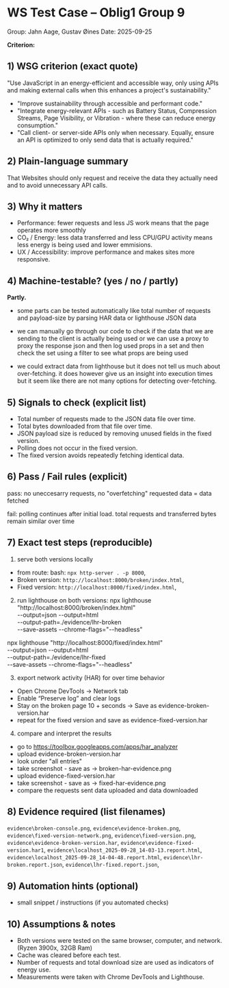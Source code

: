 # WS Test Case – Oblig1 Group 9
Group: Jahn Aage, Gustav Øines
Date: 2025-09-25

**Criterion:**

## 1) WSG criterion (exact quote)
"Use JavaScript in an energy-efficient and accessible way, only using APIs and making external calls when this enhances a project's sustainability."

- "Improve sustainability through accessible and performant code."
- "Integrate energy-relevant APIs - such as Battery Status, Compression Streams, Page Visibility, or Vibration - where these can reduce energy consumption."
- "Call client- or server-side APIs only when necessary. Equally, ensure an API is optimized to only send data that is actually required."

## 2) Plain-language summary

That Websites should only request and receive the data they actually need and to avoid 
unnecessary API calls.

## 3) Why it matters
- Performance: fewer requests and less JS work means that the page operates more smoothly
- CO₂ / Energy: less data transferred and less CPU/GPU activity means less energy is being used and lower emmisions.
- UX / Accessibility: improve performance and makes sites more responsive.

## 4) Machine-testable? (yes / no / partly)
**Partly.**
- some parts can be tested automatically like total number of requests and payload-size by parsing HAR data or lighthouse JSON data

- we can manually go through our code to check if the data that we are sending to the client is actually being used or we can use a proxy to proxy the response json and then log used props in a set and then check the set using a filter to see what props are being used

- we could extract data from lighthouse but it does not tell us much about over-fetching. it does however give us an insight into execution times but it seem like there are not many options for detecting over-fetching.


## 5) Signals to check (explicit list)

- Total number of requests made to the JSON data file over time.
- Total bytes downloaded from that file over time.
- JSON payload size is reduced by removing unused fields in the fixed  version.
- Polling does not occur in the fixed version.
- The fixed version avoids repeatedly fetching identical data.

## 6) Pass / Fail rules (explicit)

pass: no uneccesarry requests,
no "overfetching" requested data = data fetched

fail: polling continues after initial load.
total requests and transferred bytes remain similar over time


## 7) Exact test steps (reproducible)

1. serve both versions locally
- from route: bash: `npx http-server . -p 8000`,
- Broken version: `http://localhost:8000/broken/index.html`,
- Fixed version: `http://localhost:8000/fixed/index.html`,

2. run lighthouse on both versions:
npx lighthouse "http://localhost:8000/broken/index.html" \
  --output=json --output=html \
  --output-path=./evidence/lhr-broken \
  --save-assets --chrome-flags="--headless"

npx lighthouse "http://localhost:8000/fixed/index.html" \
  --output=json --output=html \
  --output-path=./evidence/lhr-fixed \
  --save-assets --chrome-flags="--headless"

3. export network activity (HAR) for over time behavior
- Open Chrome DevTools → Network tab
- Enable “Preserve log” and clear logs
- Stay on the broken page 10 + seconds → Save as evidence-broken-version.har
- repeat for the fixed version and save as evidence-fixed-version.har

4. compare and interpret the results 
- go to https://toolbox.googleapps.com/apps/har_analyzer
- upload evidence-broken-version.har
- look under "all entries"
- take screenshot - save as -> broken-har-evidence.png
- upload evidence-fixed-version.har
- take screenshot - save as -> fixed-har-evidence.png
- compare the requests sent data uploaded and data downloaded



## 8) Evidence required (list filenames)

`evidence\broken-console.png`,
`evidence\evidence-broken.png`,
`evidence\fixed-version-network.png`,
`evidence\fixed-version.png`,
`evidence\evidence-broken-version.har`,
`evidence\evidence-fixed-version.har1`,
`evidence\localhost_2025-09-28_14-03-13.report.html`,
`evidence\localhost_2025-09-28_14-04-48.report.html`,
`evidence\lhr-broken.report.json`,
`evidence\lhr-fixed.report.json`,

## 9) Automation hints (optional)
- small snippet / instructions (if you automated checks)

## 10) Assumptions & notes
- Both versions were tested on the same browser, computer, and network. (Ryzen 3900x, 32GB Ram)
- Cache was cleared before each test.
- Number of requests and total download size are used as indicators of energy use.
- Measurements were taken with Chrome DevTools and Lighthouse.

